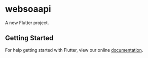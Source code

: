 # websoaapi

A new Flutter project.

## Getting Started

For help getting started with Flutter, view our online
[documentation](http://flutter.io/).
